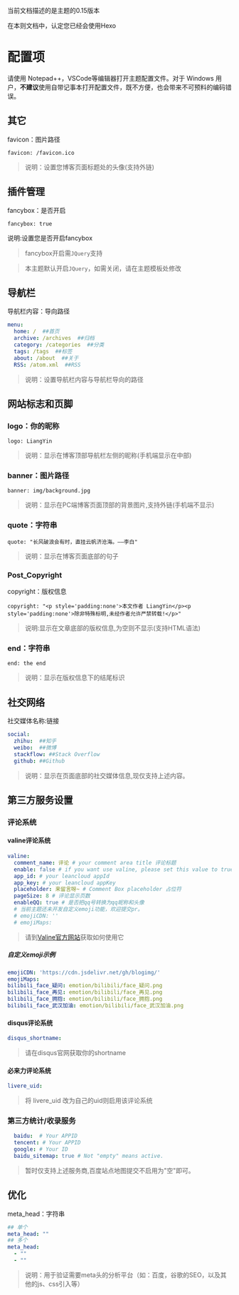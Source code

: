 当前文档描述的是主题的0.15版本

在本则文档中，认定您已经会使用Hexo
# 配置项
请使用 Notepad++，VSCode等编辑器打开主题配置文件。对于 Windows 用户，**不建议**使用自带记事本打开配置文件，既不方便，也会带来不可预料的编码错误。

## 其它
favicon：图片路径

``favicon: /favicon.ico``

> 说明：设置您博客页面标题处的头像(支持外链)

## 插件管理
fancybox：是否开启

``fancybox: true``

说明:设置您是否开启fancybox

> fancybox开启需`JQuery`支持

> 本主题默认开启`JQuery`，如需关闭，请在主题模板处修改

## 导航栏
导航栏内容：导向路径

```yaml
menu:
  home: /  ##首页
  archive: /archives  ##归档
  category: /categories  ##分类
  tags: /tags  ##标签
  about: /about  ##关于
  RSS: /atom.xml  ##RSS
```

> 说明：设置导航栏内容与导航栏导向的路径

## 网站标志和页脚
### logo：你的昵称

``logo: LiangYin``

> 说明：显示在博客顶部导航栏左侧的昵称(手机端显示在中部)

### banner：图片路径

``banner: img/background.jpg``

> 说明：显示在PC端博客页面顶部的背景图片,支持外链(手机端不显示)

### quote：字符串

``quote: "长风破浪会有时，直挂云帆济沧海。——李白"``

>说明：显示在博客页面底部的句子

### Post_Copyright
copyright：版权信息

``copyright: "<p style='padding:none'>本文作者 LiangYin</p><p style='padding:none'>除非特殊标明,未经作者允许严禁转载!</p>"``

> 说明:显示在文章底部的版权信息,为空则不显示(支持HTML语法)

### end：字符串

``end: the end``

> 说明：显示在版权信息下的结尾标识

## 社交网络
社交媒体名称:链接

```yaml
social:
  zhihu:  ##知乎
  weibo:  ##微博
  stackflow: ##Stack Overflow
  github: ##Github
```

> 说明：显示在页面底部的社交媒体信息,现仅支持上述内容。

## 第三方服务设置
### 评论系统
#### valine评论系统

```yaml
valine:
  comment_name: 评论 # your comment area title 评论标题
  enable: false # if you want use valine, please set this value to true 启用valine
  app_id: # your leancloud appId
  app_key: # your leancloud appKey
  placeholder: 来留言呀~ # Comment Box placeholder 占位符
  pageSize: 8 # 评论显示页数
  enableQQ: true # 是否把qq号转换为qq昵称和头像
  # 当前主题还未开发自定义emoji功能，欢迎提交pr。
  # emojiCDN: ''
  # emojiMaps:
```
> 请到[Valine官方网站](https://valine.js.org)获取如何使用它

##### 自定义emoji示例
```yaml
emojiCDN: 'https://cdn.jsdelivr.net/gh/blogimg/'
emojiMaps: 
bilibili_face_疑问: emotion/bilibili/face_疑问.png
bilibili_face_再见: emotion/bilibili/face_再见.png
bilibili_face_拥抱: emotion/bilibili/face_拥抱.png
bilibili_face_武汉加油: emotion/bilibili/face_武汉加油.png
```


#### disqus评论系统

```yaml
disqus_shortname:
```

> 请在disqus官网获取你的shortname

#### 必来力评论系统

```yaml
livere_uid:
```

> 将 livere_uid 改为自己的uid则启用该评论系统

### 第三方统计/收录服务
```yaml
  baidu:  # Your APPID
  tencent: # Your APPID
  google: # Your ID
  baidu_sitemap: true # Not "empty" means active.
```
> 暂时仅支持上述服务商,百度站点地图提交不启用为"空"即可。

## 优化
meta_head：字符串

```yaml
## 单个
meta_head: ""
## 多个
meta_head:
  - ""
  - ""
```

> 说明：用于验证需要meta头的分析平台（如：百度，谷歌的SEO，以及其他的js、css引入等）

